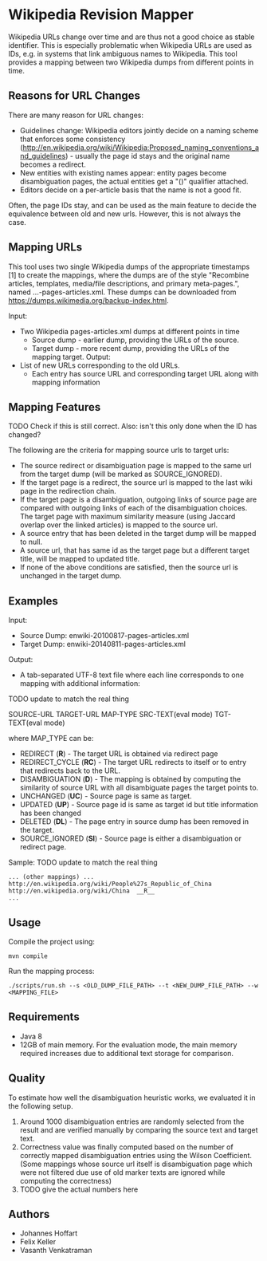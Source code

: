 # Wikipedia Revision Mapper

Wikipedia URLs change over time and are thus not a good choice as stable identifier. This is especially problematic when Wikipedia URLs are used as IDs, e.g. in systems that link ambiguous names to Wikipedia. This tool provides a mapping between two Wikipedia dumps from different points in time.

## Reasons for URL Changes

There are many reason for URL changes:
 * Guidelines change: Wikipedia editors jointly decide on a naming scheme that enforces some consistency (http://en.wikipedia.org/wiki/Wikipedia:Proposed_naming_conventions_and_guidelines) - usually the page id stays and the original name becomes a redirect.
 * New entities with existing names appear: entity pages become disambiguation pages, the actual entities get a "()" qualifier attached.
 * Editors decide on a per-article basis that the name is not a good fit.
 
Often, the page IDs stay, and can be used as the main feature to decide the equivalence between old and new urls. However, this is not always the case.

## Mapping URLs

This tool uses two single Wikipedia dumps of the appropriate timestamps [1] to create the mappings, where the dumps are of the style
"Recombine articles, templates, media/file descriptions, and primary meta-pages.", named ...-pages-articles.xml. These dumps can be downloaded
from https://dumps.wikimedia.org/backup-index.html.

Input:
 * Two Wikipedia pages-articles.xml dumps at different points in time
 	* Source dump - earlier dump, providing the URLs of the source.
 	* Target dump - more recent dump, providing the URLs of the mapping target. 
Output:
 * List of new URLs corresponding to the old URLs.
 	* Each entry has source URL and corresponding target URL along with mapping information

## Mapping Features

TODO Check if this is still correct. Also: isn't this only done when the ID has changed?

The following are the criteria for mapping source urls to target urls:
 * The source redirect or disambiguation page is mapped to the same url from the target dump (will be marked as SOURCE_IGNORED).
 * If the target page is a redirect, the source url is mapped to the last wiki page in the redirection chain.
 * If the target page is a disambiguation, outgoing links of source page are compared with outgoing links of each of the disambiguation choices. The target page with maximum similarity measure (using Jaccard overlap over the linked articles) is mapped to the source url.
 * A source entry that has been deleted in the target dump will be mapped to null.
 * A source url, that has same id as the target page but a different target title, will be mapped to updated title.
 * If none of the above conditions are satisfied, then the source url is unchanged in the target dump.

## Examples

Input:
 * Source Dump: enwiki-20100817-pages-articles.xml
 * Target Dump: enwiki-20140811-pages-articles.xml

Output:
 * A tab-separated UTF-8 text file where each line corresponds to one mapping with additional information:
 
 TODO update to match the real thing
 	
 SOURCE-URL	TARGET-URL	MAP-TYPE	SRC-TEXT(eval mode)	TGT-TEXT(eval mode)
 	
 where MAP_TYPE can be:
 - REDIRECT	(__R__)  - The target URL is obtained via redirect page
 - REDIRECT_CYCLE (__RC__) - The target URL redirects to itself or to entry that redirects back to the URL.
 - DISAMBIGUATION (__D__)  - The mapping is obtained by computing the similarity of source URL with all disambiguate pages the target points to.
 - UNCHANGED (__UC__)	- Source page is same as target.
 - UPDATED (__UP__)		- Source page id is same as target id but title information has been changed
 - DELETED (__DL__)		- The page entry in source dump has been removed in the target.
 - SOURCE_IGNORED (__SI__)	- Source page is either a disambiguation or redirect page.

Sample: TODO update to match the real thing
	
	... (other mappings) ...
	http://en.wikipedia.org/wiki/People%27s_Republic_of_China	http://en.wikipedia.org/wiki/China	__R__
	...

## Usage

Compile the project using:

```
mvn compile
```

Run the mapping process:

```
./scripts/run.sh --s <OLD_DUMP_FILE_PATH> --t <NEW_DUMP_FILE_PATH> --w <MAPPING_FILE>
```

## Requirements

 * Java 8
 * 12GB of main memory. For the evaluation mode, the main memory required increases due to additional text storage for comparison.

## Quality

To estimate how well the disambiguation heuristic works, we evaluated it in the following setup.

1. Around 1000 disambiguation entries are randomly selected from the result and are verified manually by comparing the source text and target text.
2. Correctness value was finally computed based on the number of correctly mapped disambiguation entries using the Wilson Coefficient. (Some mappings whose source url itself is disambiguation page which were not filtered due use of old marker texts are ignored while computing the correctness)
3. TODO give the actual numbers here

## Authors

* Johannes Hoffart
* Felix Keller
* Vasanth Venkatraman